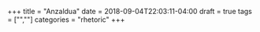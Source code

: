 +++
title = "Anzaldua"
date = 2018-09-04T22:03:11-04:00
draft = true
tags = ["",""]
categories = "rhetoric"
+++
